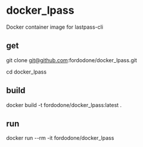 # docker_lpass
Docker container image for lastpass-cli

## get
git clone git@github.com:fordodone/docker_lpass.git

cd docker_lpass

## build
docker build -t fordodone/docker_lpass:latest .

## run
docker run --rm -it fordodone/docker_lpass
